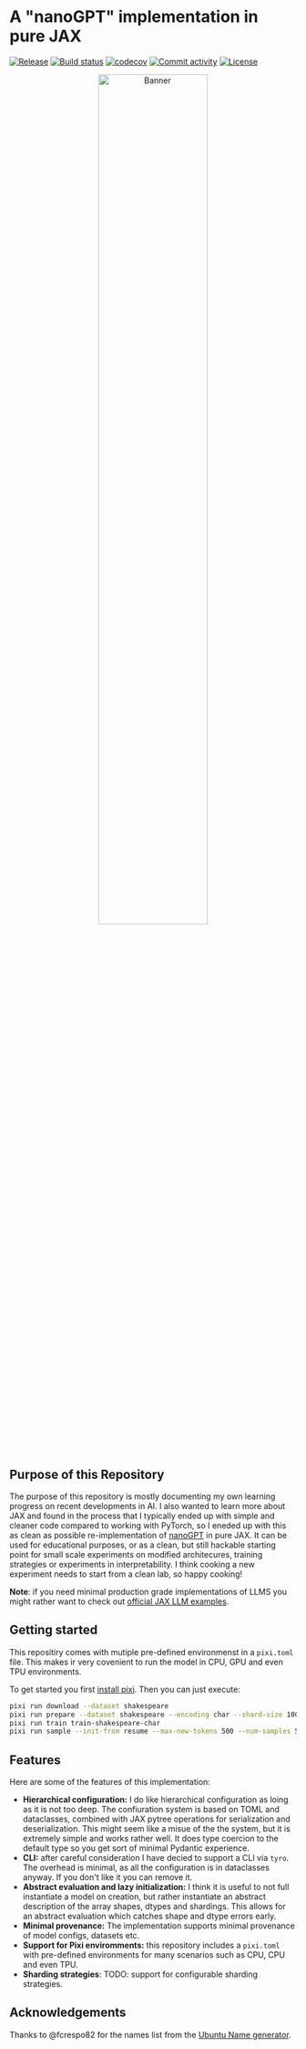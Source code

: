 # A "nanoGPT" implementation in pure JAX


[![Release](https://img.shields.io/github/v/release/adonath/nanogpt-jax)](https://img.shields.io/github/v/release/adonath/nanogpt-jax)
[![Build status](https://img.shields.io/github/actions/workflow/status/adonath/nanogpt-jax/main.yml?branch=main)](https://github.com/adonath/nanogpt-jax/actions/workflows/main.yml?query=branch%3Amain)
[![codecov](https://codecov.io/gh/adonath/nanogpt-jax/branch/main/graph/badge.svg)](https://codecov.io/gh/adonath/nanogpt-jax)
[![Commit activity](https://img.shields.io/github/commit-activity/m/adonath/nanogpt-jax)](https://img.shields.io/github/commit-activity/m/adonath/nanogpt-jax)
[![License](https://img.shields.io/github/license/adonath/nanogpt-jax)](https://img.shields.io/github/license/adonath/nanogpt-jax)

<p align="center">
<img width="61.8%" src="https://raw.githubusercontent.com/adonath/nanogpt-jax/main/assets/nanogpt-jax.jpg" alt="Banner"/>
</p>

## Purpose of this Repository
The purpose of this repository is mostly documenting my own learning progress on recent developments in AI. I also wanted to learn more about JAX and found in the process that I typically ended up with simple and cleaner code compared to working with PyTorch, so I eneded up with this as clean as possible re-implementation of [nanoGPT](https://github.com/karpathy/nanoGPT) in pure JAX. It can be used for educational purposes, or as a clean, but still hackable starting point for small scale experiments on modified architecures, training strategies or experiments in interpretability. I think cooking a new experiment needs to start from a clean lab, so happy cooking!

**Note**: if you need minimal production grade implementations of LLMS you might rather want to check out [official JAX LLM examples](https://github.com/jax-ml/jax-llm-examples).

## Getting started
This repositiry comes with mutiple pre-defined environmenst in a `pixi.toml` file. This makes ir very covenient to run the model in CPU, GPU and even TPU environments.

To get started you first [install pixi](https://pixi.sh/latest/installation/). Then you can just execute:

```bash
pixi run download --dataset shakespeare
pixi run prepare --dataset shakespeare --encoding char --shard-size 1000000 --shards-val 1
pixi run train train-shakespeare-char
pixi run sample --init-from resume --max-new-tokens 500 --num-samples 5
```

## Features

Here are some of the features of this implementation:

- **Hierarchical configuration:** I do like hierarchical configuration as loing as it is not too deep. The confiuration system is based on TOML and dataclasses, combined with JAX pytree operations for serialization and deserialization. This might seem like a misue of the the system, but it is extremely simple and works rather well. It does type coercion to the default type so you get sort of minimal Pydantic experience.
- **CLI:** after careful consideration I have decied to support a CLI via `tyro`. The overhead is minimal, as all the configuration is in dataclasses anyway. If you don't like it you can remove it.
- **Abstract evaluation and lazy initialization:** I think it is useful to not full instantiate a model on creation, but rather instantiate an abstract description of the array shapes, dtypes and shardings. This allows for an abstract evaluation which catches shape and dtype errors early.
- **Minimal provenance:** The implementation supports minimal provenance of model configs, datasets etc.
- **Support for Pixi enviromments:** this repository includes a `pixi.toml` with pre-defined environments for many scenarios such as CPU, CPU and even TPU.
- **Sharding strategies**: TODO: support for configurable sharding strategies.


## Acknowledgements

Thanks to @fcrespo82 for the names list from the [Ubuntu Name generator](https://ubuntu-name-generator.crespo.com.br).
